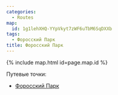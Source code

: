 ```yaml
---
categories: 
  - Routes
map:
  id: 1g1lehXHQ-YYpVkyt7zWF6uTbM6SqDXXb
tags:
  - Форосский Парк
title: Форосский Парк
---
```


{% include map.html id=page.map.id %}

Путевые точки:

- [Форосский Парк](toponyms/форосский_парк.md)
